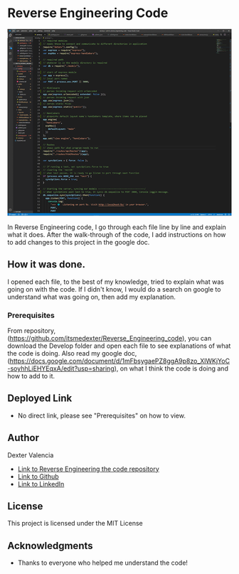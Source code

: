 # Reverse Engineering Code

![Sample](reverse_engineering.gif)

In Reverse Engineering code, I go through each file line by line and explain what it does. After the walk-through of the code, I add instructions on how to add changes to this project in the google doc. 

## How it was done. 

I opened each file, to the best of my knowledge, tried to explain what was going on with the code. If I didn't know, I would do a search on google to understand what was going on, then add my explanation.

### Prerequisites

From repository, (https://github.com/itsmedexter/Reverse_Engineering_code), you can download the Develop folder and open each  file to see explanations of what the code is doing. Also read my google doc, (https://docs.google.com/document/d/1mFbsygaePZ8ggA9p8zo_XlWKjYoC-soyhhLiEHYEqxA/edit?usp=sharing), on what I think the code is doing and how to add to it. 


## Deployed Link

* No direct link, please see "Prerequisites" on how to view.


## Author
Dexter Valencia 

- [Link to Reverse Engineering the code repository](https://github.com/itsmedexter/Reverse_Engineering_code)
- [Link to Github](https://github.com/itsmedexter)
- [Link to LinkedIn](https://www.linkedin.com/in/dextervalencia/)

## License

This project is licensed under the MIT License 

## Acknowledgments

* Thanks to everyone who helped me understand the code!  

